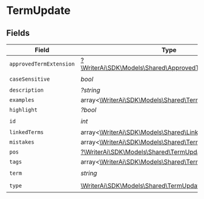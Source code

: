 # TermUpdate


## Fields

| Field                                                                                                          | Type                                                                                                           | Required                                                                                                       | Description                                                                                                    |
| -------------------------------------------------------------------------------------------------------------- | -------------------------------------------------------------------------------------------------------------- | -------------------------------------------------------------------------------------------------------------- | -------------------------------------------------------------------------------------------------------------- |
| `approvedTermExtension`                                                                                        | [?\WriterAi\SDK\Models\Shared\ApprovedTermExtensionCreate](../../Models/Shared/ApprovedTermExtensionCreate.md) | :heavy_minus_sign:                                                                                             | N/A                                                                                                            |
| `caseSensitive`                                                                                                | *bool*                                                                                                         | :heavy_check_mark:                                                                                             | N/A                                                                                                            |
| `description`                                                                                                  | *?string*                                                                                                      | :heavy_minus_sign:                                                                                             | N/A                                                                                                            |
| `examples`                                                                                                     | array<[\WriterAi\SDK\Models\Shared\TermExampleCreate](../../Models/Shared/TermExampleCreate.md)>               | :heavy_minus_sign:                                                                                             | N/A                                                                                                            |
| `highlight`                                                                                                    | *?bool*                                                                                                        | :heavy_minus_sign:                                                                                             | N/A                                                                                                            |
| `id`                                                                                                           | *int*                                                                                                          | :heavy_check_mark:                                                                                             | N/A                                                                                                            |
| `linkedTerms`                                                                                                  | array<[\WriterAi\SDK\Models\Shared\LinkedTermCreate](../../Models/Shared/LinkedTermCreate.md)>                 | :heavy_minus_sign:                                                                                             | N/A                                                                                                            |
| `mistakes`                                                                                                     | array<[\WriterAi\SDK\Models\Shared\TermMistakeCreate](../../Models/Shared/TermMistakeCreate.md)>               | :heavy_minus_sign:                                                                                             | N/A                                                                                                            |
| `pos`                                                                                                          | [?\WriterAi\SDK\Models\Shared\TermUpdatePos](../../Models/Shared/TermUpdatePos.md)                             | :heavy_minus_sign:                                                                                             | N/A                                                                                                            |
| `tags`                                                                                                         | array<[\WriterAi\SDK\Models\Shared\TermTagCreate](../../Models/Shared/TermTagCreate.md)>                       | :heavy_minus_sign:                                                                                             | N/A                                                                                                            |
| `term`                                                                                                         | *string*                                                                                                       | :heavy_check_mark:                                                                                             | N/A                                                                                                            |
| `type`                                                                                                         | [\WriterAi\SDK\Models\Shared\TermUpdateType](../../Models/Shared/TermUpdateType.md)                            | :heavy_check_mark:                                                                                             | N/A                                                                                                            |